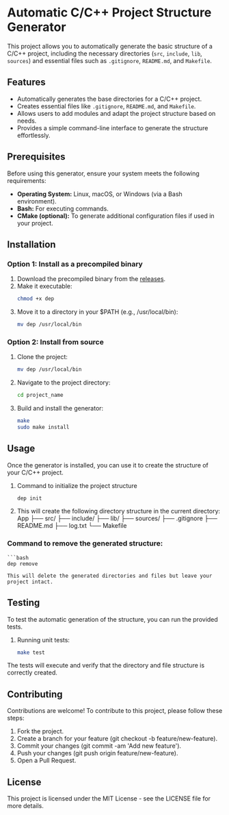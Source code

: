 # Automatic C/C++ Project Structure Generator

This project allows you to automatically generate the basic structure of a C/C++ project, including the necessary directories (`src`, `include`, `lib`, `sources`) and essential files such as `.gitignore`, `README.md`, and `Makefile`.

## Features
- Automatically generates the base directories for a C/C++ project.
- Creates essential files like `.gitignore`, `README.md`, and `Makefile`.
- Allows users to add modules and adapt the project structure based on needs.
- Provides a simple command-line interface to generate the structure effortlessly.

## Prerequisites
Before using this generator, ensure your system meets the following requirements:
- **Operating System:** Linux, macOS, or Windows (via a Bash environment).
- **Bash:** For executing commands.
- **CMake (optional):** To generate additional configuration files if used in your project.

## Installation

### Option 1: Install as a precompiled binary
1. Download the precompiled binary from the [releases](link_to_releases).
2. Make it executable:
   ```bash
   chmod +x dep
3. Move it to a directory in your $PATH (e.g., /usr/local/bin):
    ```bash
    mv dep /usr/local/bin

### Option 2: Install from source
1. Clone the project:
     ```bash
    mv dep /usr/local/bin
2. Navigate to the project directory:
    ```bash
    cd project_name
3. Build and install the generator:
    ```bash
    make
    sudo make install

## Usage

Once the generator is installed, you can use it to create the structure of your C/C++ project.

1. Command to initialize the project structure
    
    ```bash
    dep init

2. This will create the following directory structure in the current directory:
            App
            ├── src/
            ├── include/
            ├── lib/
            ├── sources/
            ├── .gitignore
            ├── README.md
            ├── log.txt
            └── Makefile

### Command to remove the generated structure:
    
    ```bash
    dep remove

    This will delete the generated directories and files but leave your project intact.

## Testing

To test the automatic generation of the structure, you can run the provided tests.

1. Running unit tests:
     ```bash
     make test
 
  The tests will execute and verify that the directory and file structure is correctly created.

## Contributing

Contributions are welcome! To contribute to this project, please follow these steps:

1. Fork the project.
2. Create a branch for your feature (git checkout -b feature/new-feature).
3. Commit your changes (git commit -am 'Add new feature').
4. Push your changes (git push origin feature/new-feature).
5. Open a Pull Request.

## License

This project is licensed under the MIT License - see the LICENSE file for more details.

